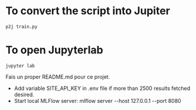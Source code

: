 # To convert the script into Jupiter
```p2j train.py```

# To open Jupyterlab
```jupyter lab```


Fais un proper README.md pour ce projet.


- Add variable SITE_API_KEY in .env file if more than 2500 results fetched desired.
- Start local MLFlow server: 
mlflow server --host 127.0.0.1 --port 8080

